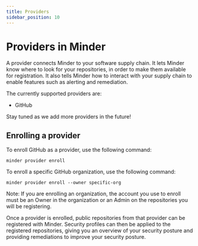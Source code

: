 ```yaml
---
title: Providers
sidebar_position: 10
---
```


# Providers in Minder

A provider connects Minder to your software supply chain. It lets Minder know where to look for your repositories, in 
order to make them available for registration. It also tells Minder how to interact with your supply chain to enable 
features such as alerting and remediation.

The currently supported providers are:
* GitHub

Stay tuned as we add more providers in the future!

## Enrolling a provider

To enroll GitHub as a provider, use the following command:
```
minder provider enroll
```

To enroll a specific GitHub organization, use the following command:
```
minder provider enroll --owner specific-org
```

Note: If you are enrolling an organization, the account you use to enroll must be an Owner in the organization
or an Admin on the repositories you will be registering.

Once a provider is enrolled, public repositories from that provider can be registered with Minder. Security profiles
can then be applied to the registered repositories, giving you an overview of your security posture and providing
remediations to improve your security posture.